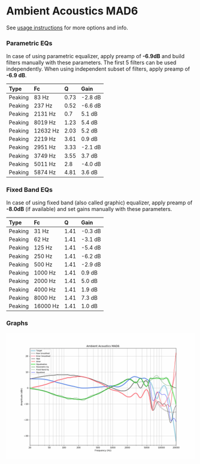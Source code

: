 # Ambient Acoustics MAD6
See [usage instructions](https://github.com/jaakkopasanen/AutoEq#usage) for more options and info.

### Parametric EQs
In case of using parametric equalizer, apply preamp of **-6.9dB** and build filters manually
with these parameters. The first 5 filters can be used independently.
When using independent subset of filters, apply preamp of **-6.9 dB**.

| Type    | Fc       |    Q | Gain    |
|:--------|:---------|:-----|:--------|
| Peaking | 83 Hz    | 0.73 | -2.8 dB |
| Peaking | 237 Hz   | 0.52 | -6.6 dB |
| Peaking | 2131 Hz  | 0.7  | 5.1 dB  |
| Peaking | 8019 Hz  | 1.23 | 5.4 dB  |
| Peaking | 12632 Hz | 2.03 | 5.2 dB  |
| Peaking | 2219 Hz  | 3.61 | 0.9 dB  |
| Peaking | 2951 Hz  | 3.33 | -2.1 dB |
| Peaking | 3749 Hz  | 3.55 | 3.7 dB  |
| Peaking | 5011 Hz  | 2.8  | -4.0 dB |
| Peaking | 5874 Hz  | 4.81 | 3.6 dB  |

### Fixed Band EQs
In case of using fixed band (also called graphic) equalizer, apply preamp of **-8.0dB**
(if available) and set gains manually with these parameters.

| Type    | Fc       |    Q | Gain    |
|:--------|:---------|:-----|:--------|
| Peaking | 31 Hz    | 1.41 | -0.3 dB |
| Peaking | 62 Hz    | 1.41 | -3.1 dB |
| Peaking | 125 Hz   | 1.41 | -5.4 dB |
| Peaking | 250 Hz   | 1.41 | -6.2 dB |
| Peaking | 500 Hz   | 1.41 | -2.9 dB |
| Peaking | 1000 Hz  | 1.41 | 0.9 dB  |
| Peaking | 2000 Hz  | 1.41 | 5.0 dB  |
| Peaking | 4000 Hz  | 1.41 | 1.9 dB  |
| Peaking | 8000 Hz  | 1.41 | 7.3 dB  |
| Peaking | 16000 Hz | 1.41 | 1.0 dB  |

### Graphs
![](./Ambient%20Acoustics%20MAD6.png)